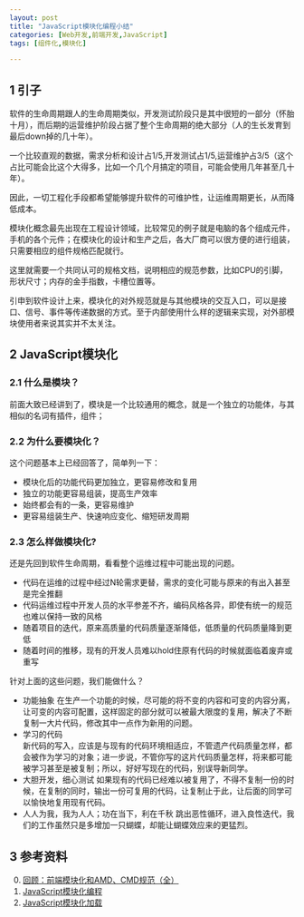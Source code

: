 ```yaml
---
layout: post
title: "JavaScript模块化编程小结"
categories: [Web开发,前端开发,JavaScript]
tags: [组件化,模块化]

---
```


## 1 引子

   软件的生命周期跟人的生命周期类似，开发测试阶段只是其中很短的一部分（怀胎十月），而后期的运营维护阶段占据了整个生命周期的绝大部分（人的生长发育到最后down掉的几十年）。

   一个比较直观的数据，需求分析和设计占1/5,开发测试占1/5,运营维护占3/5（这个占比可能会比这个大得多，比如一个几个月搞定的项目，可能会使用几年甚至几十年）。

   因此，一切工程化手段都希望能够提升软件的可维护性，让运维周期更长，从而降低成本。

   模块化概念最先出现在工程设计领域，比较常见的例子就是电脑的各个组成元件，手机的各个元件；在模块化的设计和生产之后，各大厂商可以很方便的进行组装，只需要相应的组件规格匹配就行。

   这里就需要一个共同认可的规格文档，说明相应的规范参数，比如CPU的引脚，形状尺寸；内存的金手指数，卡槽位置等。

   引申到软件设计上来，模块化的对外规范就是与其他模块的交互入口，可以是接口、信号、事件等传递数据的方式。至于内部使用什么样的逻辑来实现，对外部模块使用者来说其实并不太关注。
​       
## 2 JavaScript模块化

### 2.1 什么是模块？

前面大致已经讲到了，模块是一个比较通用的概念，就是一个独立的功能体，与其相似的名词有插件，组件；


### 2.2 为什么要模块化？

这个问题基本上已经回答了，简单列一下：

+ 模块化后的功能代码更加独立，更容易修改和复用
+ 独立的功能更容易组装，提高生产效率
+ 始终都会有的一条，更容易维护    
+ 更容易组装生产、快速响应变化、缩短研发周期

### 2.3 怎么样做模块化?

还是先回到软件生命周期，看看整个运维过程中可能出现的问题。

+ 代码在运维的过程中经过N轮需求更替，需求的变化可能与原来的有出入甚至是完全推翻
+ 代码运维过程中开发人员的水平参差不齐，编码风格各异，即使有统一的规范也难以保持一致的风格
+ 随着项目的迭代，原来高质量的代码质量逐渐降低，低质量的代码质量降到更低
+ 随着时间的推移，现有的开发人员难以hold住原有代码的时候就面临着废弃或重写

针对上面的这些问题，我们能做什么？

+ 功能抽象
  在生产一个功能的时候，尽可能的将不变的内容和可变的内容分离，让可变的内容可配置，这样固定的部分就可以被最大限度的复用，解决了不断复制一大片代码，修改其中一点作为新用的问题。
+ 学习的代码    
  新代码的写入，应该是与现有的代码环境相适应，不管遗产代码质量怎样，都会被作为学习的对象；进一步说，不管你写的这片代码质量怎样，将来都可能被学习甚至是被复制；所以，好好写现在的代码，别误导新同学。
+ 大胆开发，细心测试
  如果现有的代码已经难以被复用了，不得不复制一份的时候，在复制的同时，输出一份可复用的代码，让复制止于此，让后面的同学可以愉快地复用现有代码。
+ 人人为我，我为人人；功在当下，利在千秋
  跳出恶性循环，进入良性迭代，我们的工作虽然只是多增加一只蝴蝶，却能让蝴蝶效应来的更猛烈。


## 3 参考资料
0. [回顾：前端模块化和AMD、CMD规范（全）](http://www.cnblogs.com/highsea90/p/4383895.html)
1. [JavaScript模块化编程](http://rawbin-.github.io/web%E5%BC%80%E5%8F%91/%E5%89%8D%E7%AB%AF%E5%BC%80%E5%8F%91/javascript/2015/08/15/javascript-modular/)
2. [JavaScript模块化加载](http://rawbin-.github.io/%E5%BC%80%E5%8F%91%E6%8A%80%E6%9C%AF/2015/06/12/javascript-modular/)